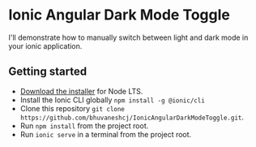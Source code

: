 # Ionic Angular Dark Mode Toggle

I'll demonstrate how to manually switch between light and dark mode in your ionic application.

## Getting started

- [Download the installer](https://nodejs.org/) for Node LTS.
- Install the Ionic CLI globally `npm install -g @ionic/cli`
- Clone this repository `git clone https://github.com/bhuvaneshcj/IonicAngularDarkModeToggle.git`.
- Run `npm install` from the project root.
- Run `ionic serve` in a terminal from the project root.
